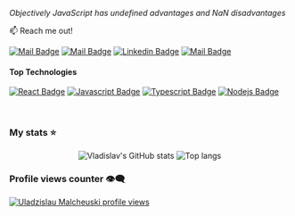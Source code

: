 _Objectively JavaScript has undefined advantages and NaN disadvantages_

:mailbox: Reach me out!

[![Mail Badge](https://img.shields.io/badge/-Vladislav_Malchevskiy-e74c3c?style=flat&labelColor=e74c3c&logo=instagram&logoColor=white)](https://www.instagram.com/v.malchevsky/) 
[![Mail Badge](https://img.shields.io/badge/-Vladislav_Malchevskiy-e74c3c?style=flat&labelColor=e74c3c&logo=telegram&logoColor=white)](https://t.me/Varn0R) 
[![Linkedin Badge](https://img.shields.io/badge/-Vladislav_Malchevskiy-0e76a8?style=flat&labelColor=0e76a8&logo=linkedin&logoColor=white)](https://www.linkedin.com/in/vladislav-malchevskiy-180702296/) 
[![Mail Badge](https://img.shields.io/badge/-Vladislav_Malchevskiy-c0392b?style=flat&labelColor=c0392b&logo=gmail&logoColor=white)](mailto:vladislav.malchevskiy.work@gmail.com)

#### Top Technologies

[![React Badge](https://img.shields.io/badge/-React-61DBFB?style=for-the-badge&labelColor=black&logo=react&logoColor=61DBFB)](#) [![Javascript Badge](https://img.shields.io/badge/-Javascript-F0DB4F?style=for-the-badge&labelColor=black&logo=javascript&logoColor=F0DB4F)](#) [![Typescript Badge](https://img.shields.io/badge/-Typescript-007acc?style=for-the-badge&labelColor=black&logo=typescript&logoColor=007acc)](#) [![Nodejs Badge](https://img.shields.io/badge/-Nodejs-3C873A?style=for-the-badge&labelColor=black&logo=node.js&logoColor=3C873A)](#)

<br/>

### My stats ⭐

<div align="center">
<img alt="Vladislav's GitHub stats" src="https://github-readme-stats.vercel.app/api?username=VARN0R&show_icons=true&theme=transparent"/>
<img alt="Top langs" src="https://github-readme-stats.vercel.app/api/top-langs/?username=VARN0R&layout=compact&&langs_count=8"/>
</div>

### Profile views counter 👁️‍🗨️
[![Uladzislau Malcheuski profile views](https://u8views.com/api/v1/github/profiles/118449746/views/day-week-month-total-count.svg)](https://u8views.com/github/VARN0R)





<!---
VARN0R/VARN0R is a ✨ special ✨ repository because its `README.md` (this file) appears on your GitHub profile.
You can click the Preview link to take a look at your changes.
--->
